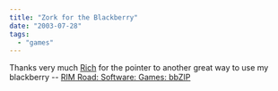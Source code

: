 ```yaml
---
title: "Zork for the Blackberry"
date: "2003-07-28"
tags: 
  - "games"
---
```


Thanks very much [Rich](http://www.tongfamily.com) for the pointer to another great way to use my blackberry -- [RIM Road: Software: Games: bbZIP](http://www.rimroad.com/software/rim1/bbZIP-2003-1-8-rim-rim1.html "RIM Road: Software: Games: bbZIP")
